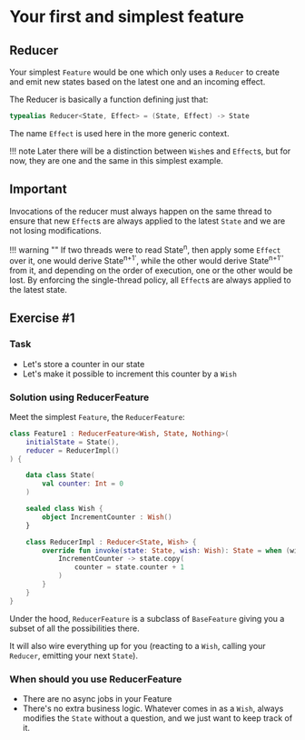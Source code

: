 # Your first and simplest feature

## Reducer

Your simplest `Feature` would be one which only uses a `Reducer` to create and emit new states based on the latest one and an incoming effect.

The Reducer is basically a function defining just that:

```kotlin
typealias Reducer<State, Effect> = (State, Effect) -> State
```

The name `Effect` is used here in the more generic context.

!!! note
    Later there will be a distinction between `Wish`es and `Effect`s, but for now, they are one and the same in this simplest example.

## Important ##

Invocations of the reducer must always happen on the same thread to ensure that new `Effect`s are always applied to the latest `State` and we are not losing modifications.

!!! warning ""
    If two threads were to read State<sup>n</sup>, then apply some `Effect` over it, one would derive State<sup>n+1'</sup>, while the other would derive  State<sup>n+1''</sup> from it, and depending on the order of execution, one or the other would be lost. By enforcing the single-thread policy, all `Effect`s are always applied to the latest state.

## Exercise #1
### Task
- Let's store a counter in our state
- Let's make it possible to increment this counter by a `Wish`

### Solution using ReducerFeature

Meet the simplest `Feature`, the `ReducerFeature`:

```kotlin
class Feature1 : ReducerFeature<Wish, State, Nothing>(
    initialState = State(),
    reducer = ReducerImpl()
) {

    data class State(
        val counter: Int = 0
    )

    sealed class Wish {
        object IncrementCounter : Wish()
    }

    class ReducerImpl : Reducer<State, Wish> {
        override fun invoke(state: State, wish: Wish): State = when (wish) {
            IncrementCounter -> state.copy(
                counter = state.counter + 1
            )
        }
    }
}
```

Under the hood, `ReducerFeature` is a subclass of `BaseFeature` giving you a subset of all the possibilities there.

It will also wire everything up for you (reacting to a `Wish`, calling your `Reducer`, emitting your next `State`).

### When should you use ReducerFeature
- There are no async jobs in your Feature
- There's no extra business logic. Whatever comes in as a `Wish`, always modifies the `State` without a question, and we just want to keep track of it.
